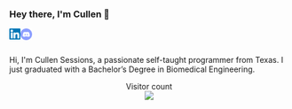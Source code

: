 ### Hey there, I'm Cullen 👋
<a href="https://www.linkedin.com/in/cullensessions/">
  <img align="left" alt="Cullen Sessions | LinkedIn" width="20px" src="https://raw.githubusercontent.com/SessionsC/SessionsC/master/assets/linkedin.svg" />
</a>
<a href="https://discord.gg/Xet4x6">
  <img align="left" alt="Cullen Sessions | Discord" width="21px" src="https://raw.githubusercontent.com/SessionsC/SessionsC/master/assets/iconfinder_discord_3069758.png" />
</a>

<br />
<br />

Hi, I'm Cullen Sessions, a passionate self-taught programmer from Texas. 
I just graduated with a Bachelor’s Degree in Biomedical Engineering.


<p align="center"> 
  Visitor count<br>
  <img src="https://profile-counter.glitch.me/SessionsC/count.svg" />
</p>


<!--
**SessionsC/SessionsC** is a ✨ _special_ ✨ repository because its `README.md` (this file) appears on your GitHub profile.

Here are some ideas to get you started:

- 🔭 I’m currently working on ...
- 🌱 I’m currently learning ...
- 👯 I’m looking to collaborate on ...
- 🤔 I’m looking for help with ...
- 💬 Ask me about ...
- 📫 How to reach me: ...
- 😄 Pronouns: ...
- ⚡ Fun fact: ...
-->
